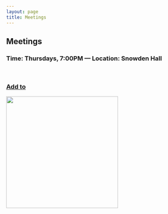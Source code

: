 ```yaml
---
layout: page
title: Meetings
---
```


## Meetings

### Time: Thursdays, 7:00PM — Location: Snowden Hall

<div id="google-calendar" >
<a target="_blank" href="https://www.google.com/calendar/render?action=TEMPLATE&text=RUF+JWU+Meeting&dates=20160908T230000Z/20160908T240000Z&details=For+details,+contact+Max+Wolf:+max.wolf@ruf.org&location=Snowden+Hall,+32+Page+St,+Providence,+RI+02903&sf=true&output=xml"><br><h3>Add to</h3><img border="0" src="/img/google-calendar-logo-short.png" width="300px" height="auto"></a></div>